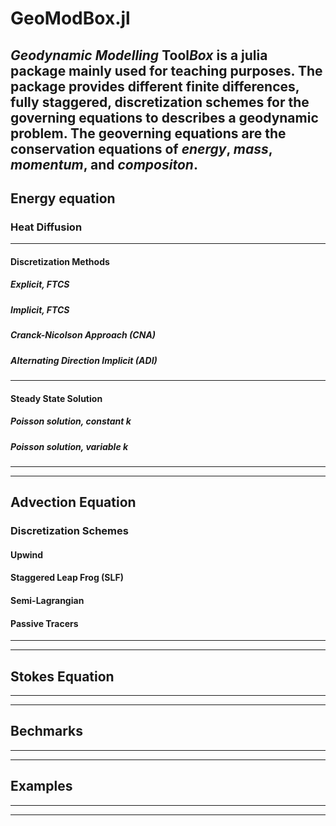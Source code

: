 # GeoModBox.jl
*Geodynamic Modelling* Tool*Box* is a julia package mainly used for teaching purposes. The package provides different finite differences, fully staggered, discretization schemes for the governing equations to describes a geodynamic problem. The geoverning equations are the conservation equations of *energy*, *mass*, *momentum*, and *compositon*. 
------------------
## Energy equation 
### Heat Diffusion
------------------
#### Discretization Methods
##### Explicit, FTCS
##### Implicit, FTCS
##### Cranck-Nicolson Approach (CNA)
##### Alternating Direction Implicit (ADI)
------------------
#### Steady State Solution
##### Poisson solution, constant *k*
##### Poisson solution, variable *k*
------------------
------------------
## Advection Equation
### Discretization Schemes
#### Upwind 
#### Staggered Leap Frog (SLF)
#### Semi-Lagrangian
#### Passive Tracers
------------------
------------------
## Stokes Equation
------------------
------------------
## Bechmarks
------------------
------------------
## Examples
------------------
------------------
